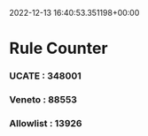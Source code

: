 2022-12-13 16:40:53.351198+00:00
# Rule Counter 
 ### UCATE : 348001

 ### Veneto : 88553

 ### Allowlist : 13926